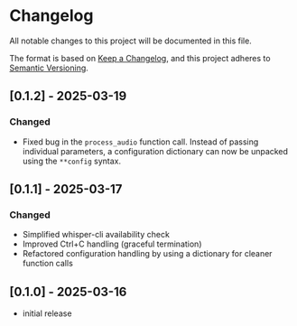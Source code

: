 # Changelog

All notable changes to this project will be documented in this file.

The format is based on [Keep a Changelog],
and this project adheres to [Semantic Versioning].

## [0.1.2] - 2025-03-19

### Changed

- Fixed bug in the `process_audio` function call. Instead of passing individual parameters, a configuration dictionary can now be unpacked using the `**config` syntax.

## [0.1.1] - 2025-03-17

### Changed

- Simplified whisper-cli availability check
- Improved Ctrl+C handling (graceful termination)
- Refactored configuration handling by using a dictionary for cleaner function calls

## [0.1.0] - 2025-03-16

- initial release

<!-- Links -->
[keep a changelog]: https://keepachangelog.com/en/1.0.0/
[semantic versioning]: https://semver.org/spec/v2.0.0.html